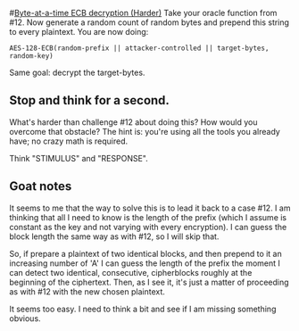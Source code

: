 
#[Byte-at-a-time ECB decryption (Harder)](https://cryptopals.com/sets/2/challenges/14)
Take your oracle function from #12. Now generate a random count of random bytes and prepend this string to every plaintext. You are now doing:
```
AES-128-ECB(random-prefix || attacker-controlled || target-bytes, random-key)
```
Same goal: decrypt the target-bytes.

Stop and think for a second.
---
What's harder than challenge #12 about doing this? How would you overcome that obstacle? The hint is: you're using all the tools you already have; no crazy math is required.

Think "STIMULUS" and "RESPONSE".

## Goat notes
It seems to me that the way to solve this is to lead it back to a case #12.
I am thinking that all I need to know is the length of the prefix (which I assume is constant as the key and not varying with every encryption).
I can guess the block length the same way as with #12, so I will skip that.

So, if prepare a plaintext of two identical blocks, and then prepend to it an increasing number of 'A' I can guess the length of the prefix the moment I can detect two identical, consecutive, cipherblocks roughly at the beginning of the ciphertext.
Then, as I see it, it's just a matter of proceeding as with #12 with the new chosen plaintext.

It seems too easy. I need to think a bit and see if I am missing something obvious.